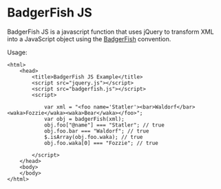 BadgerFish JS
=============

BadgerFish JS is a javascript function that uses jQuery to transform XML into a JavaScript object using the [BadgerFish](http://ajaxian.com/archives/badgerfish-translating-xml-to-json) convention.

Usage:

    <html>
        <head>
            <title>BadgerFish JS Example</title>
            <script src="jquery.js"></script>
            <script src="badgerfish.js"></script>
            <script>
            
                var xml = "<foo name='Statler'><bar>Waldorf</bar><waka>Fozzie</waka><waka>Bear</waka></foo>";
                var obj = badgerFish(xml);
                obj.foo["@name"] === "Statler"; // true
                obj.foo.bar === "Waldorf"; // true
                $.isArray(obj.foo.waka); // true
                obj.foo.waka[0] === "Fozzie"; // true
    
            </script>
        </head>
        <body>
        </body>
    </html>